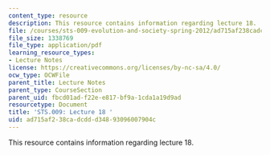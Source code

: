 ```yaml
---
content_type: resource
description: This resource contains information regarding lecture 18.
file: /courses/sts-009-evolution-and-society-spring-2012/ad715af238cadcddd34893096007904c_MITSTS_009S12_lec18.pdf
file_size: 1338769
file_type: application/pdf
learning_resource_types:
- Lecture Notes
license: https://creativecommons.org/licenses/by-nc-sa/4.0/
ocw_type: OCWFile
parent_title: Lecture Notes
parent_type: CourseSection
parent_uid: fbcd01ad-f22e-e817-bf9a-1cda1a19d9ad
resourcetype: Document
title: 'STS.009: Lecture 18 '
uid: ad715af2-38ca-dcdd-d348-93096007904c
---
```

This resource contains information regarding lecture 18.